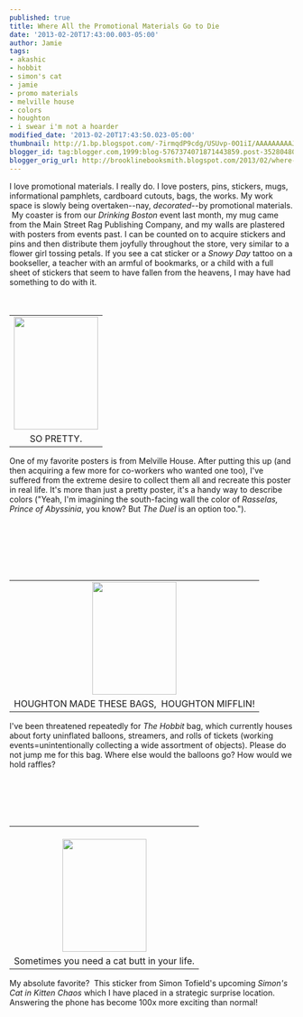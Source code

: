 ```yaml
---
published: true
title: Where All the Promotional Materials Go to Die
date: '2013-02-20T17:43:00.003-05:00'
author: Jamie
tags:
- akashic
- hobbit
- simon's cat
- jamie
- promo materials
- melville house
- colors
- houghton
- i swear i'm not a hoarder
modified_date: '2013-02-20T17:43:50.023-05:00'
thumbnail: http://1.bp.blogspot.com/-7irmqdP9cdg/USUvp-0O1iI/AAAAAAAAAJc/HWZzEq4Hgzk/s72-c/melvillehouse.JPG
blogger_id: tag:blogger.com,1999:blog-5767374071871443859.post-3528048021361616753
blogger_orig_url: http://brooklinebooksmith.blogspot.com/2013/02/where-all-promotional-materials-go-to.html
---
```


<div class="separator" style="clear: both; text-align: center;"></div>I love promotional materials. I really do. I love posters, pins, stickers, mugs, informational pamphlets, cardboard cutouts, bags, the works. My work space is slowly being overtaken--nay, <i>decorated</i>--by promotional materials. &nbsp;My coaster is from our <i>Drinking Boston</i>&nbsp;event last month, my mug came from the Main Street Rag Publishing Company, and my walls are plastered with posters from events past. I can be counted on to acquire stickers and pins and then distribute them joyfully throughout the store, very similar to a flower girl tossing petals. If you see a cat sticker or a <i>Snowy Day </i>tattoo on a bookseller, a teacher with an armful of bookmarks, or a child with a full sheet of stickers that seem to have fallen from the heavens, I may have had something to do with it. <br /><br /><br /><table cellpadding="0" cellspacing="0" class="tr-caption-container" style="float: left; margin-right: 1em; text-align: left;"><tbody><tr><td style="text-align: center;"><a href="http://1.bp.blogspot.com/-7irmqdP9cdg/USUvp-0O1iI/AAAAAAAAAJc/HWZzEq4Hgzk/s1600/melvillehouse.JPG" imageanchor="1" style="clear: left; margin-bottom: 1em; margin-left: auto; margin-right: auto;"><img border="0" height="200" src="http://1.bp.blogspot.com/-7irmqdP9cdg/USUvp-0O1iI/AAAAAAAAAJc/HWZzEq4Hgzk/s200/melvillehouse.JPG" width="149" /></a></td></tr><tr><td class="tr-caption" style="text-align: center;">SO PRETTY.</td></tr></tbody></table>One of my favorite posters is from Melville House. After putting this up (and then acquiring a few more for co-workers who wanted one too), I've suffered from the extreme desire to collect them all and recreate this poster in real life. It's more than just a pretty poster, it's a handy way to describe colors ("Yeah, I'm imagining the south-facing wall the color of <i>Rasselas, Prince of Abyssinia</i>, you know? But <i>The Duel</i>&nbsp;is an option too."). <br /><br /><br /><br /><br /><br /><br /><table cellpadding="0" cellspacing="0" class="tr-caption-container" style="clear: right; float: right; margin-bottom: 1em; text-align: right;"><tbody><tr><td style="text-align: center;"><a href="http://2.bp.blogspot.com/-KB4UhL5MtGA/USUvRpUkOJI/AAAAAAAAAJM/9cAp5l1n1ow/s1600/houghton+hobbit.JPG" imageanchor="1" style="clear: right; margin-bottom: 1em; margin-left: auto; margin-right: auto;"><img border="0" height="200" src="http://2.bp.blogspot.com/-KB4UhL5MtGA/USUvRpUkOJI/AAAAAAAAAJM/9cAp5l1n1ow/s200/houghton+hobbit.JPG" width="149" /></a></td></tr><tr><td class="tr-caption" style="text-align: center;">HOUGHTON MADE THESE BAGS, &nbsp;HOUGHTON MIFFLIN!</td></tr></tbody></table>I've been threatened repeatedly for <i>The Hobbit</i> bag, which currently houses about forty uninflated balloons, streamers, and rolls of tickets (working events=unintentionally collecting a wide assortment of objects). Please do not jump me for this bag. Where else would the balloons go? How would we hold raffles?<br /><br /><br /><br /><br /><br /><table cellpadding="0" cellspacing="0" class="tr-caption-container" style="float: left; text-align: start;"><tbody><tr><td style="text-align: center;"><br /><a href="http://2.bp.blogspot.com/-G1oH9R4l1N0/USUu4VtcFxI/AAAAAAAAAJE/wxZoUPjCrBw/s1600/simon%2527s+cat+butt.JPG" imageanchor="1" style="clear: right; margin-bottom: 1em; margin-left: auto; margin-right: auto;"><img border="0" height="200" src="http://2.bp.blogspot.com/-G1oH9R4l1N0/USUu4VtcFxI/AAAAAAAAAJE/wxZoUPjCrBw/s200/simon%2527s+cat+butt.JPG" width="149" /></a></td></tr><tr><td class="tr-caption" style="text-align: center;">Sometimes you need a cat butt in your life.</td></tr></tbody></table><br /><br />My absolute favorite? &nbsp;This sticker from Simon Tofield's upcoming <i>Simon's Cat in Kitten Chaos</i>&nbsp;which I have placed in a strategic surprise location. Answering the phone has become 100x more exciting than normal!<br /><br /><br /><div class="separator" style="clear: both; text-align: center;"></div>